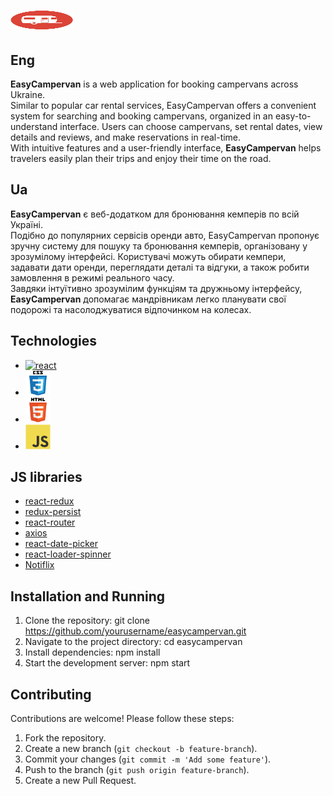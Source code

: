 # <img src="./src/assets/images/logo.png" alt="logo" width="100" height="30" >

## Eng

<b>EasyCampervan</b> is a web application for booking campervans across Ukraine.
</br> Similar to popular car rental services, EasyCampervan offers a convenient
system for searching and booking campervans, organized in an easy-to-understand
interface. Users can choose campervans, set rental dates, view details and
reviews, and make reservations in real-time. </br> With intuitive features and a
user-friendly interface, <b>EasyCampervan</b> helps travelers easily plan their
trips and enjoy their time on the road.

## Ua

<b>EasyCampervan</b> є веб-додатком для бронювання кемперів по всій Україні.
</br> Подібно до популярних сервісів оренди авто, EasyCampervan пропонує зручну
систему для пошуку та бронювання кемперів, організовану у зрозумілому
інтерфейсі. Користувачі можуть обирати кемпери, задавати дати оренди,
переглядати деталі та відгуки, а також робити замовлення в режимі реального
часу. </br> Завдяки інтуїтивно зрозумілим функціям та дружньому інтерфейсу,
<b>EasyCampervan</b> допомагає мандрівникам легко планувати свої подорожі та
насолоджуватися відпочинком на колесах.

## Technologies

 <ul align="left">
  <li><a href="https://nodejs.org/en" target="_blank" rel="noreferrer"> <img src="https://create-react-app.dev/img/logo.svg" alt="react" width="40" height="40"/> </a> </li>
  <li><a href="https://www.w3schools.com/css/" target="_blank" rel="noreferrer"> <img src="https://raw.githubusercontent.com/devicons/devicon/master/icons/css3/css3-original-wordmark.svg" alt="css3" width="40" height="40"/> </a> </li>
    <li><a href="https://www.w3.org/html/" target="_blank" rel="noreferrer"> <img src="https://raw.githubusercontent.com/devicons/devicon/master/icons/html5/html5-original-wordmark.svg" alt="html5" width="40" height="40"/> </a> </li>
      <li><a href="https://developer.mozilla.org/en-US/docs/Web/JavaScript" target="_blank" rel="noreferrer"> <img src="https://raw.githubusercontent.com/devicons/devicon/master/icons/javascript/javascript-original.svg" alt="javascript" width="40" height="40"/> </a></li> </ul>

## JS libraries

<ul align="left">
<li><a href="https://www.npmjs.com/package/react-redux" target="_blank" rel="noreferrer"> react-redux </a></li>
<li><a href="https://www.npmjs.com/package/redux-persist" target="_blank" rel="noreferrer"> redux-persist </a></li>
<li><a href="https://github.com/remix-run/react-router#readme" target="_blank" rel="noreferrer"> react-router </a></li>
<li><a href="https://axios-http.com/docs/intro" target="_blank" rel="noreferrer"> axios </a></li>
<li><a href="https://www.npmjs.com/package/react-date-picker" target="_blank" rel="noreferrer"> react-date-picker </a></li>
<li><a href="https://www.npmjs.com/package/react-loader-spinner" target="_blank" rel="noreferrer"> react-loader-spinner </a></li>
<li><a href="https://www.npmjs.com/package/notiflix/v/2.7.0" target="_blank" rel="noreferrer"> Notiflix </a></li>
</ul>

## Installation and Running

1. Clone the repository: git clone
   https://github.com/yourusername/easycampervan.git
2. Navigate to the project directory: cd easycampervan
3. Install dependencies: npm install
4. Start the development server: npm start

## Contributing

Contributions are welcome! Please follow these steps:

1. Fork the repository.
2. Create a new branch (`git checkout -b feature-branch`).
3. Commit your changes (`git commit -m 'Add some feature'`).
4. Push to the branch (`git push origin feature-branch`).
5. Create a new Pull Request.
